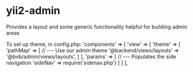 # yii2-admin

Provides a layout and some generic functionality helpful for building admin areas

To set up theme, in config.php:
    'components' => [
        'view' => [
            'theme' => [
                'pathMap' => [
                    // --- Use our admin theme
                    '@backend/views/layouts' => '@bvb/admin/views/layouts',
                ]
            ],
            'params' => [
                // --- Populates the side navigation
                'sideNav' =>  require('sidenav.php')
            ]
        ]
    ],